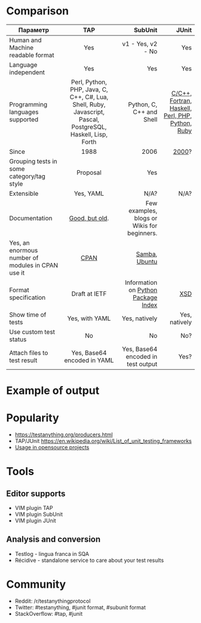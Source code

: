 # Comparison

| Параметр | TAP		| SubUnit	| JUnit |
| -------------	|:---------:| ---------:| ---------:|
| Human and Machine readable format		| Yes		| v1 - Yes, v2 - No		| Yes |
| Language independent	| Yes		| Yes		| Yes |
| Programming languages supported	| Perl, Python, PHP, Java, C, C++, C#, Lua, Shell, Ruby, Javascript, Pascal, PostgreSQL, Haskell, Lisp, Forth				 | Python, C, C++ and Shell | [C/C++, Fortran, Haskell, Perl, PHP, Python, Ruby](https://en.wikipedia.org/wiki/JUnit#Ports)
| Since				| 1988		| 2006		| [2000](http://c2.com/cgi/wiki?TenYearsOfTestDrivenDevelopment)?
| Grouping tests in some category/tag style | Proposal | Yes |
| Extensible						| Yes, YAML	| N/A?		| N/A?
| Documentation						 | [Good, but old](http://testanything.org/tap-version-13-specification.html). | Few examples, blogs or Wikis for beginners. |
| Yes, an enormous number of modules in CPAN use it	| [CPAN](http://stats.cpantesters.org/) | [Samba](https://www.stationary-traveller.eu/262-subunit-usage-in-Samba.html), [Ubuntu](http://www.tech-foo.net/making-the-most-of-subunit.html) |
| Format specification				| Draft at IETF	| Information on [Python Package Index](https://pypi.python.org/pypi/python-subunit) | [XSD](https://svn.jenkins-ci.org/trunk/hudson/dtkit/dtkit-format/dtkit-junit-model/src/main/resources/com/thalesgroup/dtkit/junit/model/xsd/)
| Show time of tests | Yes, with YAML | Yes, natively | Yes, natively
| Use custom test status | No		| No		| No?
| Attach files to test result | Yes, Base64 encoded in YAML	| Yes, Base64 encoded in test output | Yes?

# Example of output

# Popularity

* https://testanything.org/producers.html
* TAP/JUnit https://en.wikipedia.org/wiki/List_of_unit_testing_frameworks
* [Usage in opensource projects](https://github.com/ligurio/recidive/wiki/Test-reporting-in-opensource-projects)

# Tools

## Editor supports

* VIM plugin TAP
* VIM plugin SubUnit
* VIM plugin JUnit

## Analysis and conversion

* Testlog - lingua franca in SQA
* Récidive - standalone service to care about your test results

# Community

* Reddit: /r/testanythingprotocol
* Twitter: #testanything, #junit format, #subunit format
* StackOverflow: #tap, #junit
